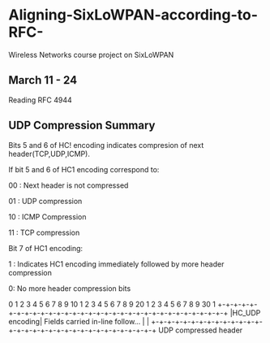 # Aligning-SixLoWPAN-according-to-RFC-
Wireless Networks course project on SixLoWPAN
## March 11 - 24
Reading RFC 4944
## UDP Compression Summary
Bits 5 and 6 of HC! encoding indicates compresion of next header(TCP,UDP,ICMP).

If bit 5 and 6 of HC1 encoding correspond to:

00 : Next header is not compressed

01 : UDP compression

10 : ICMP Compression

11 : TCP compression


Bit 7 of HC1 encoding:

1 : Indicates HC1 encoding immediately followed by more header compression

0: No more header compression bits



0 1 2 3 4 5 6 7 8 9 10 1 2 3 4 5 6 7 8 9 20 1 2 3 4 5 6 7 8 9 30 1
+-+-+-+-+-+-+-+-+-+-+-+-+-+-+-+-+-+-+-+-+-+-+-+-+-+-+-+-+-+-+-+-+
|HC_UDP encoding|  Fields carried in-line follow...
|               |
+-+-+-+-+-+-+-+-+-+-+-+-+-+-+-+-+-+-+-+-+-+-+-+-+-+-+-+-+-+-+-+-+
          UDP compressed header
